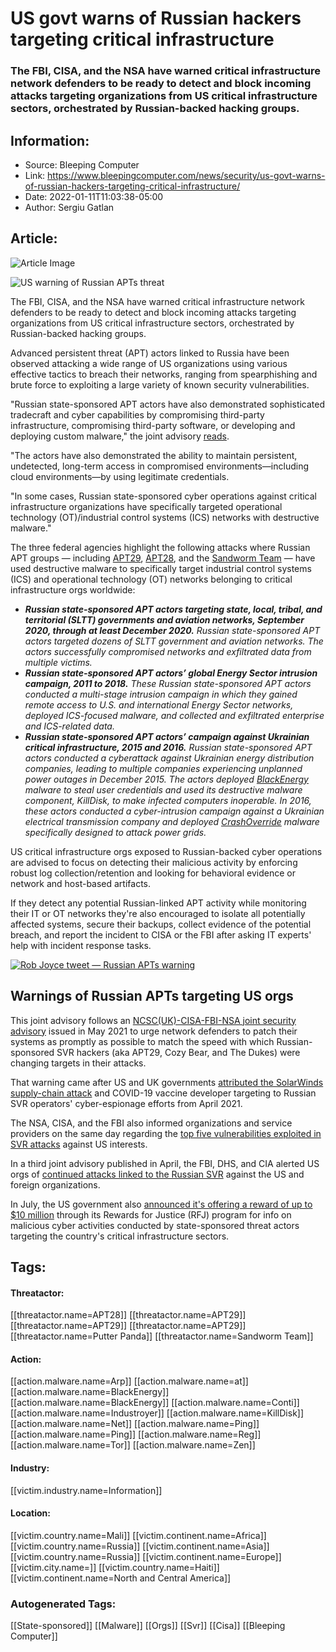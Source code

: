 # US govt warns of Russian hackers targeting critical infrastructure
### The FBI, CISA, and the NSA have warned critical infrastructure network defenders to be ready to detect and block incoming attacks targeting organizations from US critical infrastructure sectors, orchestrated by Russian-backed hacking groups.

## Information:
+ Source: Bleeping Computer
+ Link: https://www.bleepingcomputer.com/news/security/us-govt-warns-of-russian-hackers-targeting-critical-infrastructure/
+ Date: 2022-01-11T11:03:38-05:00
+ Author: Sergiu Gatlan


## Article:
![Article Image](https://www.bleepstatic.com/content/hl-images/2022/01/11/US_flag.jpg)

![US warning of Russian APTs threat](https://www.bleepstatic.com/content/hl-images/2022/01/11/US_flag.jpg)


The FBI, CISA, and the NSA have warned critical infrastructure network defenders to be ready to detect and block incoming attacks targeting organizations from US critical infrastructure sectors, orchestrated by Russian-backed hacking groups.


Advanced persistent threat (APT) actors linked to Russia have been observed attacking a wide range of US organizations using various effective tactics to breach their networks, ranging from spearphishing and brute force to exploiting a large variety of known security vulnerabilities.


"Russian state-sponsored APT actors have also demonstrated sophisticated tradecraft and cyber capabilities by compromising third-party infrastructure, compromising third-party software, or developing and deploying custom malware," the joint advisory [reads](https://www.cisa.gov/uscert/ncas/alerts/aa22-011a).


"The actors have also demonstrated the ability to maintain persistent, undetected, long-term access in compromised environments—including cloud environments—by using legitimate credentials.


"In some cases, Russian state-sponsored cyber operations against critical infrastructure organizations have specifically targeted operational technology (OT)/industrial control systems (ICS) networks with destructive malware."


The three federal agencies highlight the following attacks where Russian APT groups — including [APT29](https://www.bleepingcomputer.com/tag/apt29/), [APT28](https://www.bleepingcomputer.com/tag/apt28/), and the [Sandworm Team](https://www.bleepingcomputer.com/tag/sandworm/) — have used destructive malware to specifically target industrial control systems (ICS) and operational technology (OT) networks belonging to critical infrastructure orgs worldwide:


* ***Russian state-sponsored APT actors targeting state, local, tribal, and territorial (SLTT) governments and aviation networks, September 2020, through at least December 2020.** Russian state-sponsored APT actors targeted dozens of SLTT government and aviation networks. The actors successfully compromised networks and exfiltrated data from multiple victims.*
* ***Russian state-sponsored APT actors’ global Energy Sector intrusion campaign, 2011 to 2018.** These Russian state-sponsored APT actors conducted a multi-stage intrusion campaign in which they gained remote access to U.S. and international Energy Sector networks, deployed ICS-focused malware, and collected and exfiltrated enterprise and ICS-related data.*
* ***Russian state-sponsored APT actors’ campaign against Ukrainian critical infrastructure, 2015 and 2016.** Russian state-sponsored APT actors conducted a cyberattack against Ukrainian energy distribution companies, leading to multiple companies experiencing unplanned power outages in December 2015. The actors deployed [BlackEnergy](https://attack.mitre.org/versions/v10/software/S0089) malware to steal user credentials and used its destructive malware component, KillDisk, to make infected computers inoperable. In 2016, these actors conducted a cyber-intrusion campaign against a Ukrainian electrical transmission company and deployed [CrashOverride](https://attack.mitre.org/versions/v10/software/S0604) malware specifically designed to attack power grids.*

US critical infrastructure orgs exposed to Russian-backed cyber operations are advised to focus on detecting their malicious activity by enforcing robust log collection/retention and looking for behavioral evidence or network and host-based artifacts.


If they detect any potential Russian-linked APT activity while monitoring their IT or OT networks they're also encouraged to isolate all potentially affected systems, secure their backups, collect evidence of the potential breach, and report the incident to CISA or the FBI after asking IT experts' help with incident response tasks.



[![Rob Joyce tweet — Russian APTs warning](https://www.bleepstatic.com/images/news/u/1109292/2022/Rob_Joyce_tweet_Russian_APTs.png)](https://twitter.com/NSA_CSDirector/status/1480920640769175562)



Warnings of Russian APTs targeting US orgs
------------------------------------------


This joint advisory follows an [NCSC(UK)-CISA-FBI-NSA joint security advisory](https://www.bleepingcomputer.com/news/security/russian-state-hackers-switch-targets-after-us-joint-advisories/) issued in May 2021 to urge network defenders to patch their systems as promptly as possible to match the speed with which Russian-sponsored SVR hackers (aka APT29, Cozy Bear, and The Dukes) were changing targets in their attacks.


That warning came after US and UK governments [attributed the SolarWinds supply-chain attack](https://www.bleepingcomputer.com/news/security/us-government-confirms-russian-svr-behind-the-solarwinds-hack/) and COVID-19 vaccine developer targeting to Russian SVR operators' cyber-espionage efforts from April 2021.


The NSA, CISA, and the FBI also informed organizations and service providers on the same day regarding the [top five vulnerabilities exploited in SVR attacks](https://www.bleepingcomputer.com/news/security/nsa-top-5-vulnerabilities-actively-abused-by-russian-govt-hackers/) against US interests.


In a third joint advisory published in April, the FBI, DHS, and CIA alerted US orgs of [continued attacks linked to the Russian SVR](https://www.bleepingcomputer.com/news/security/us-warns-of-russian-state-hackers-still-targeting-us-foreign-orgs/) against the US and foreign organizations.


In July, the US government also [announced it's offering a reward of up to $10 million](https://www.bleepingcomputer.com/news/security/us-govt-offers-10-million-reward-for-tips-on-nation-state-hackers/) through its Rewards for Justice (RFJ) program for info on malicious cyber activities conducted by state-sponsored threat actors targeting the country's critical infrastructure sectors.





## Tags:

#### Threatactor:
[[threatactor.name=APT28]] [[threatactor.name=APT29]] [[threatactor.name=APT29]] [[threatactor.name=APT29]] [[threatactor.name=Putter Panda]] [[threatactor.name=Sandworm Team]]

#### Action:
[[action.malware.name=Arp]] [[action.malware.name=at]] [[action.malware.name=BlackEnergy]] [[action.malware.name=BlackEnergy]] [[action.malware.name=Conti]] [[action.malware.name=Industroyer]] [[action.malware.name=KillDisk]] [[action.malware.name=Net]] [[action.malware.name=Ping]] [[action.malware.name=Ping]] [[action.malware.name=Reg]] [[action.malware.name=Tor]] [[action.malware.name=Zen]]

#### Industry:
[[victim.industry.name=Information]]

#### Location:
[[victim.country.name=Mali]] [[victim.continent.name=Africa]] [[victim.country.name=Russia]] [[victim.continent.name=Asia]] [[victim.country.name=Russia]] [[victim.continent.name=Europe]] [[victim.city.name=]] [[victim.country.name=Haiti]] [[victim.continent.name=North and Central America]]

### Autogenerated Tags:
[[State-sponsored]] [[Malware]] [[Orgs]] [[Svr]] [[Cisa]] [[Bleeping Computer]]

